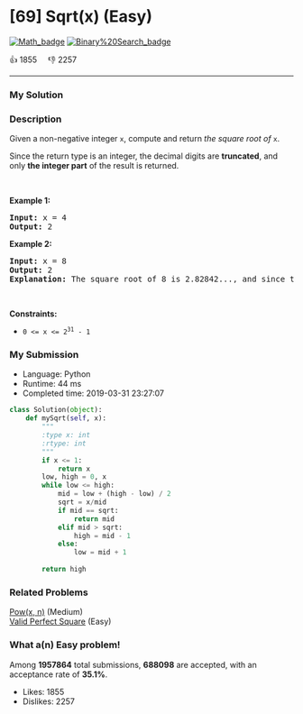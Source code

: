 # [69] Sqrt(x) (Easy)

[![Math_badge](https://img.shields.io/badge/topic-Math-green.svg)](https://leetcode.com/problems/sqrtx/)  [![Binary%20Search_badge](https://img.shields.io/badge/topic-Binary%20Search-green.svg)](https://leetcode.com/problems/sqrtx/) 

:+1: 1855 &nbsp; &nbsp; :thumbsdown: 2257

---

### My Solution


### Description
<p>Given a non-negative integer <code>x</code>,&nbsp;compute and return <em>the square root of</em> <code>x</code>.</p>

<p>Since the return type&nbsp;is an integer, the decimal digits are <strong>truncated</strong>, and only <strong>the integer part</strong> of the result&nbsp;is returned.</p>

<p>&nbsp;</p>
<p><strong>Example 1:</strong></p>

<pre>
<strong>Input:</strong> x = 4
<strong>Output:</strong> 2
</pre>

<p><strong>Example 2:</strong></p>

<pre>
<strong>Input:</strong> x = 8
<strong>Output:</strong> 2
<strong>Explanation:</strong> The square root of 8 is 2.82842..., and since the decimal part is truncated, 2 is returned.</pre>

<p>&nbsp;</p>
<p><strong>Constraints:</strong></p>

<ul>
	<li><code>0 &lt;= x &lt;= 2<sup>31</sup> - 1</code></li>
</ul>



### My Submission

- Language: Python
- Runtime: 44 ms
- Completed time: 2019-03-31 23:27:07

```Python
class Solution(object):
    def mySqrt(self, x):
        """
        :type x: int
        :rtype: int
        """
        if x <= 1:
            return x
        low, high = 0, x
        while low <= high:
            mid = low + (high - low) / 2
            sqrt = x/mid
            if mid == sqrt:
                return mid
            elif mid > sqrt:
                high = mid - 1
            else:
                low = mid + 1
                
        return high
```


### Related Problems
[Pow(x, n)](https://leetcode.com/problems/powx-n/) (Medium) <br>
[Valid Perfect Square](https://leetcode.com/problems/valid-perfect-square/) (Easy) <br>



### What a(n) Easy problem!
Among **1957864** total submissions, **688098** are accepted, with an acceptance rate of **35.1%**. <br>

- Likes: 1855
- Dislikes: 2257

